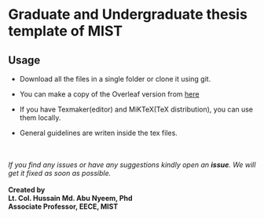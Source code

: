 # Graduate and Undergraduate thesis template of MIST

## Usage
- Download all the files in a single folder or clone it using git.

- You can make a copy of the Overleaf version from [here](https://www.overleaf.com/read/zghvvggvfvyd)

- If you have Texmaker(editor) and MiKTeX(TeX distribution), you can use them locally.

- General guidelines are writen inside the tex files.
<br>
<br>
<i>If you find any issues or have any suggestions kindly open an <b>issue</b>. We will get it fixed as soon as possible.</i>
<br>
<br>
<B>Created by <br>
Lt. Col. Hussain Md. Abu Nyeem, Phd <br>
Associate Professor, EECE, MIST</b>
